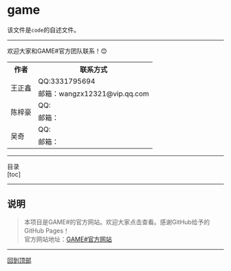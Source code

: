 # game

该文件是`code`的自述文件。

***

欢迎大家和GAME#官方团队联系！:blush:  
<table>
	<tr>
	    <th>作者</th>
	    <th>联系方式</th>
	</tr >
	<tr >
	    <td rowspan="2">王正鑫</td>
	    <td>QQ:3331795694</td>
	</tr>
	<tr>
	    <td>邮箱：wangzx12321@vip.qq.com</td>
	</tr>
	<tr >
	    <td rowspan="2">陈梓豪</td>
	    <td>QQ:</td>
	</tr>
	<tr>
	    <td>邮箱：</td>
	</tr>
	<tr >
	    <td rowspan="2">吴奇</td>
	    <td>QQ:</td>
	</tr>
	<tr>
	    <td>邮箱：</td>
	</tr>
</table>

***

目录  
[toc]

***

## 说明
> 本项目是GAME#的官方网站。欢迎大家点击查看。感谢GitHub给予的GitHub Pages！  
官方网站地址：[GAME#官方网站](https://game-sharp.github.io/)
***  
[回到顶部](#readme)
